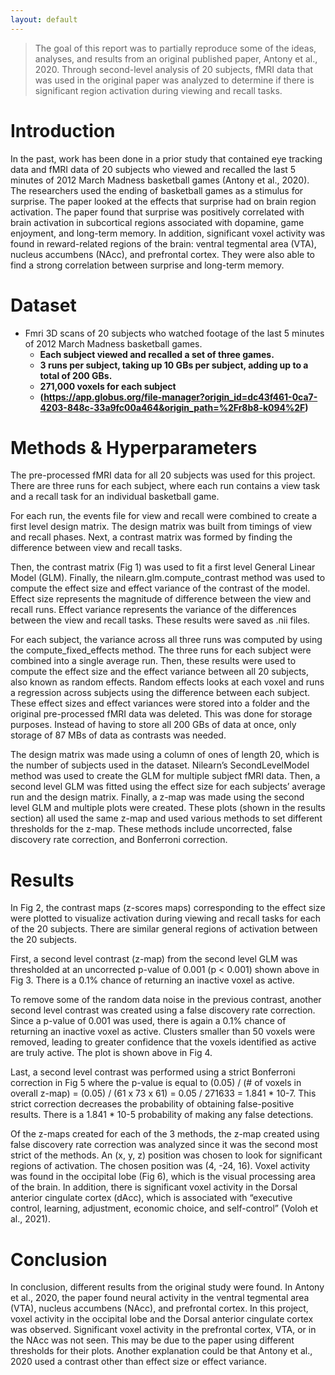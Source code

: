 ```yaml
---
layout: default
---
```


> The goal of this report was to partially reproduce some of the ideas, analyses, and results from an original published paper, Antony et al., 2020. Through second-level analysis of 20 subjects, fMRI data that was used in the original paper was analyzed to determine if there is significant region activation during viewing and recall tasks.

# Introduction

In the past, work has been done in a prior study that contained eye tracking data and fMRI data of 20 subjects who viewed and recalled the last 5 minutes of 2012 March Madness basketball games (Antony et al., 2020). The researchers used the ending of basketball games as a stimulus for surprise. The paper looked at the effects that surprise had on brain region activation. The paper found that surprise was positively correlated with brain activation in subcortical regions associated with dopamine, game enjoyment, and long-term memory. In addition, significant voxel activity was found in reward-related regions of the brain: ventral tegmental area (VTA), nucleus accumbens (NAcc), and prefrontal cortex. They were also able to find a strong correlation between surprise and long-term memory. 


# Dataset
- Fmri 3D scans of 20 subjects who watched footage of the last 5 minutes of 2012 March Madness basketball games.
  - **Each subject viewed and recalled a set of three games.**
  - **3 runs per subject, taking up 10 GBs per subject, adding up to a total of 200 GBs.**
  - **271,000 voxels for each subject**
  - **(https://app.globus.org/file-manager?origin_id=dc43f461-0ca7-4203-848c-33a9fc00a464&origin_path=%2Fr8b8-k094%2F)**

# Methods & Hyperparameters
The pre-processed fMRI data for all 20 subjects was used for this project. There are three runs for each subject, where each run contains a view task and a recall task for an individual basketball game.

For each run, the events file for view and recall were combined to create a first level design matrix. The design matrix was built from timings of view and recall phases. Next, a contrast matrix was formed by finding the difference between view and recall tasks. 

Then, the contrast matrix (Fig 1) was used to fit a first level General Linear Model (GLM). Finally, the nilearn.glm.compute_contrast method was used to compute the effect size and effect variance of the contrast of the model. Effect size represents the magnitude of difference between the view and recall runs. Effect variance represents the variance of the differences between the view and recall tasks. These results were saved as .nii files. 

For each subject, the variance across all three runs was computed by using the compute_fixed_effects method. The three runs for each subject were combined into a single average run. Then, these results were used to compute the effect size and the effect variance between all 20 subjects, also known as random effects. Random effects looks at each voxel and runs a regression across subjects using the difference between each subject. These effect sizes and effect variances were stored into a folder and the original pre-processed fMRI data was deleted. This was done for storage purposes. Instead of having to store all 200 GBs of data at once, only storage of 87 MBs of data as contrasts was needed.

The design matrix was made using a column of ones of length 20, which is the number of subjects used in the dataset. Nilearn’s SecondLevelModel method was used to create the GLM for multiple subject fMRI data. Then, a second level GLM was fitted using the effect size for each subjects’ average run and the design matrix. Finally, a z-map was made using the second level GLM and multiple plots were created. These plots (shown in the results section) all used the same z-map and used various methods to set different thresholds for the z-map. These methods include uncorrected, false discovery rate correction, and Bonferroni correction.


# Results

In Fig 2, the contrast maps (z-scores maps) corresponding to the effect size were plotted to visualize activation during viewing and recall tasks for each of the 20 subjects. There are similar general regions of activation between the 20 subjects.

First, a second level contrast (z-map) from the second level GLM was thresholded at an uncorrected p-value of 0.001 (p < 0.001) shown above in Fig 3. There is a 0.1% chance of returning an inactive voxel as active.

To remove some of the random data noise in the previous contrast, another second level contrast was created using a false discovery rate correction. Since a p-value of 0.001 was used, there is again a 0.1% chance of returning an inactive voxel as active. Clusters smaller than 50 voxels were removed, leading to greater confidence that the voxels identified as active are truly active. The plot is shown above in Fig 4.

Last, a second level contrast was performed using a strict Bonferroni correction in Fig 5 where the p-value is equal to (0.05) / (# of  voxels in overall z-map) = (0.05) / (61 x 73 x 61) = 0.05 / 271633 = 1.841 * 10-7. This strict correction decreases the probability of obtaining false-positive results. There is a 1.841 * 10-5 probability of making any false detections.

Of the z-maps created for each of the 3 methods, the z-map created using false discovery rate correction was analyzed since it was the second most strict of the methods. An (x, y, z) position was chosen to look for significant regions of activation. The chosen position was (4, -24, 16). Voxel activity was found in the occipital lobe (Fig 6), which is the visual processing area of the brain. In addition, there is significant voxel activity in the Dorsal anterior cingulate cortex (dAcc), which is associated with “executive control, learning, adjustment, economic choice, and self-control” (Voloh et al., 2021).


# Conclusion

In conclusion, different results from the original study were found. In Antony et al., 2020, the paper found neural activity in the ventral tegmental area (VTA), nucleus accumbens (NAcc), and prefrontal cortex. In this project, voxel activity in the occipital lobe and the Dorsal anterior cingulate cortex was observed. Significant voxel activity in the prefrontal cortex, VTA, or in the NAcc was not seen. This may be due to the paper using different thresholds for their plots. Another explanation could be that Antony et al., 2020 used a contrast other than effect size or effect variance.
